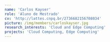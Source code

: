 ```yaml
---
name: 'Carlos Kayser'
role: 'Aluno de Mestrado'
cv: 'http://lattes.cnpq.br/2736682156708034'
picture: /img/members/carloskayser.jpg
research_interests: 'Cloud and Edge Computing'
projects: 'Cloud Computing, Edge Computing'
---
```

